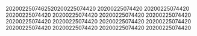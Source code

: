 2020022507462520200225074420
20200225074420
20200225074420
20200225074420
20200225074420
20200225074420
20200225074420
20200225074420
20200225074420
20200225074420
20200225074420
20200225074420
20200225074420
20200225074420
20200225074420
